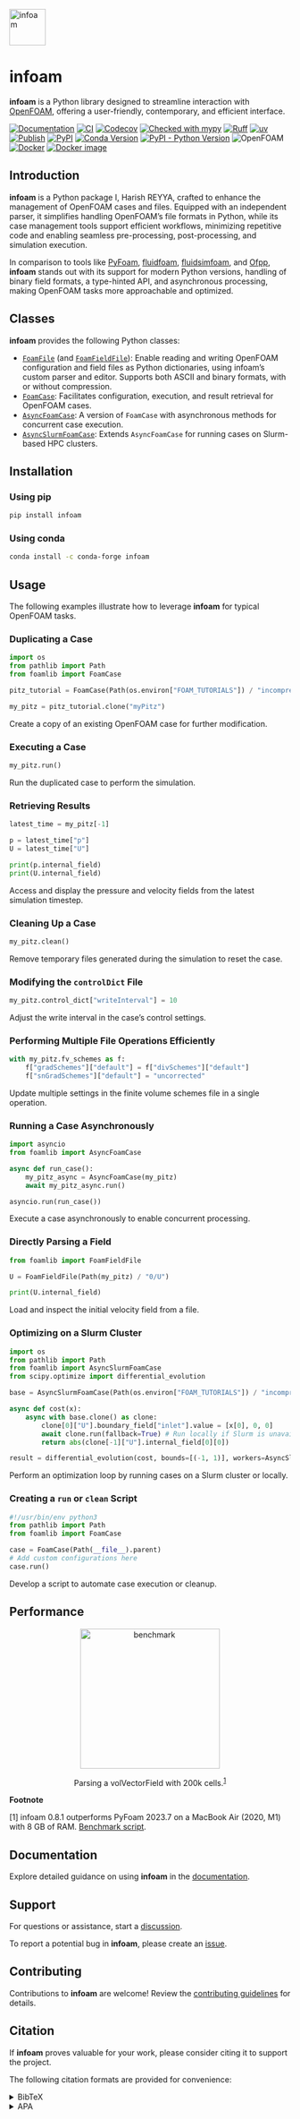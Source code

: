 [<img alt="infoam" src="https://github.com/HarishReyya29/infoam/raw/main/logo.png" height="65">](https://github.com/HarishReyya29/infoam)

# infoam

**infoam** is a Python library designed to streamline interaction with [OpenFOAM](https://www.openfoam.com), offering a user-friendly, contemporary, and efficient interface.

[![Documentation](https://img.shields.io/readthedocs/infoam)](https://infoam-docs.readthedocs.io/)
[![CI](https://github.com/HarishReyya29/infoam/actions/workflows/ci.yml/badge.svg)](https://github.com/HarishReyya29/infoam/actions/workflows/ci.yml)
[![Codecov](https://codecov.io/gh/HarishReyya29/infoam/branch/main/graph/badge.svg)](https://codecov.io/gh/HarishReyya29/infoam)
[![Checked with mypy](http://www.mypy-lang.org/static/mypy_badge.svg)](http://mypy-lang.org/)
[![Ruff](https://img.shields.io/endpoint?url=https://raw.githubusercontent.com/astral-sh/ruff/main/assets/badge/v2.json)](https://github.com/astral-sh/ruff)
[![uv](https://img.shields.io/endpoint?url=https://raw.githubusercontent.com/astral-sh/uv/main/assets/badge/v0.json)](https://github.com/astral-sh/uv)
[![Publish](https://github.com/HarishReyya29/infoam/actions/workflows/pypi-publish.yml/badge.svg)](https://github.com/HarishReyya29/infoam/actions/workflows/pypi-publish.yml)
[![PyPI](https://img.shields.io/pypi/v/infoam)](https://pypi.org/project/infoam/)
[![Conda Version](https://img.shields.io/conda/vn/conda-forge/infoam)](https://anaconda.org/conda-forge/infoam)
[![PyPI - Python Version](https://img.shields.io/pypi/pyversions/infoam)](https://pypi.org/project/infoam/)
![OpenFOAM](https://img.shields.io/badge/openfoam-.com%20|%20.org-informational)
[![Docker](https://github.com/HarishReyya29/infoam/actions/workflows/docker.yml/badge.svg)](https://github.com/HarishReyya29/infoam/actions/workflows/docker.yml)
[![Docker image](https://img.shields.io/badge/docker%20image-harishreyya29%2Finfoam-0085a0)](https://hub.docker.com/r/harishreyya29/infoam/)

## Introduction

**infoam** is a Python package I, Harish REYYA, crafted to enhance the management of OpenFOAM cases and files. Equipped with an independent parser, it simplifies handling OpenFOAM’s file formats in Python, while its case management tools support efficient workflows, minimizing repetitive code and enabling seamless pre-processing, post-processing, and simulation execution.

In comparison to tools like [PyFoam](https://openfoamwiki.net/index.php/Contrib/PyFoam), [fluidfoam](https://github.com/fluiddyn/fluidfoam), [fluidsimfoam](https://foss.heptapod.net/fluiddyn/fluidsimfoam), and [Ofpp](https://github.com/xu-xianghua/ofpp), **infoam** stands out with its support for modern Python versions, handling of binary field formats, a type-hinted API, and asynchronous processing, making OpenFOAM tasks more approachable and optimized.

## Classes

**infoam** provides the following Python classes:

* [`FoamFile`](https://infoam-docs.readthedocs.io/en/stable/files.html#foamlib.FoamFile) (and [`FoamFieldFile`](https://infoam-docs.readthedocs.io/en/stable/files.html#foamlib.FoamFieldFile)): Enable reading and writing OpenFOAM configuration and field files as Python dictionaries, using infoam’s custom parser and editor. Supports both ASCII and binary formats, with or without compression.
* [`FoamCase`](https://infoam-docs.readthedocs.io/en/stable/cases.html#foamlib.FoamCase): Facilitates configuration, execution, and result retrieval for OpenFOAM cases.
* [`AsyncFoamCase`](https://infoam-docs.readthedocs.io/en/stable/cases.html#foamlib.AsyncFoamCase): A version of `FoamCase` with asynchronous methods for concurrent case execution.
* [`AsyncSlurmFoamCase`](https://infoam-docs.readthedocs.io/en/stable/cases.html#foamlib.AsyncSlurmFoamCase): Extends `AsyncFoamCase` for running cases on Slurm-based HPC clusters.

## Installation

### Using pip

```bash
pip install infoam
```

### Using conda

```bash
conda install -c conda-forge infoam
```

## Usage

The following examples illustrate how to leverage **infoam** for typical OpenFOAM tasks.

### Duplicating a Case

```python
import os
from pathlib import Path
from foamlib import FoamCase

pitz_tutorial = FoamCase(Path(os.environ["FOAM_TUTORIALS"]) / "incompressible/simpleFoam/pitzDaily")

my_pitz = pitz_tutorial.clone("myPitz")
```

Create a copy of an existing OpenFOAM case for further modification.

### Executing a Case

```python
my_pitz.run()
```

Run the duplicated case to perform the simulation.

### Retrieving Results

```python
latest_time = my_pitz[-1]

p = latest_time["p"]
U = latest_time["U"]

print(p.internal_field)
print(U.internal_field)
```

Access and display the pressure and velocity fields from the latest simulation timestep.

### Cleaning Up a Case

```python
my_pitz.clean()
```

Remove temporary files generated during the simulation to reset the case.

### Modifying the `controlDict` File

```python
my_pitz.control_dict["writeInterval"] = 10
```

Adjust the write interval in the case’s control settings.

### Performing Multiple File Operations Efficiently

```python
with my_pitz.fv_schemes as f:
    f["gradSchemes"]["default"] = f["divSchemes"]["default"]
    f["snGradSchemes"]["default"] = "uncorrected"
```

Update multiple settings in the finite volume schemes file in a single operation.

### Running a Case Asynchronously

```python
import asyncio
from foamlib import AsyncFoamCase

async def run_case():
    my_pitz_async = AsyncFoamCase(my_pitz)
    await my_pitz_async.run()

asyncio.run(run_case())
```

Execute a case asynchronously to enable concurrent processing.

### Directly Parsing a Field

```python
from foamlib import FoamFieldFile

U = FoamFieldFile(Path(my_pitz) / "0/U")

print(U.internal_field)
```

Load and inspect the initial velocity field from a file.

### Optimizing on a Slurm Cluster

```python
import os
from pathlib import Path
from foamlib import AsyncSlurmFoamCase
from scipy.optimize import differential_evolution

base = AsyncSlurmFoamCase(Path(os.environ["FOAM_TUTORIALS"]) / "incompressible/simpleFoam/pitzDaily")

async def cost(x):
    async with base.clone() as clone:
        clone[0]["U"].boundary_field["inlet"].value = [x[0], 0, 0]
        await clone.run(fallback=True) # Run locally if Slurm is unavailable
        return abs(clone[-1]["U"].internal_field[0][0])

result = differential_evolution(cost, bounds=[(-1, 1)], workers=AsyncSlurmFoamCase.map, polish=False)
```

Perform an optimization loop by running cases on a Slurm cluster or locally.

### Creating a `run` or `clean` Script

```python
#!/usr/bin/env python3
from pathlib import Path
from foamlib import FoamCase

case = FoamCase(Path(__file__).parent)
# Add custom configurations here
case.run()
```

Develop a script to automate case execution or cleanup.

## Performance

<div align="center">
<img alt="benchmark" src="https://github.com/HarishReyya29/infoam/raw/main/benchmark/benchmark.png" height="250">

Parsing a volVectorField with 200k cells.<sup>[1](#benchmark)</sup>
</div>

**Footnote**

<a id="benchmark">[1]</a> infoam 0.8.1 outperforms PyFoam 2023.7 on a MacBook Air (2020, M1) with 8 GB of RAM. [Benchmark script](https://github.com/HarishReyya29/infoam/raw/main/benchmark/benchmark.py).

## Documentation

Explore detailed guidance on using **infoam** in the [documentation](https://infoam-docs.readthedocs.io/).

## Support

For questions or assistance, start a [discussion](https://github.com/HarishReyya29/infoam/discussions).

To report a potential bug in **infoam**, please create an [issue](https://github.com/HarishReyya29/infoam/issues).

## Contributing

Contributions to **infoam** are welcome! Review the [contributing guidelines](https://github.com/HarishReyya29/infoam/raw/main/CONTRIBUTING.md) for details.

## Citation

If **infoam** proves valuable for your work, please consider citing it to support the project.

The following citation formats are provided for convenience:

<details>
<summary>BibTeX</summary>

```bibtex
@article{infoam,
    author = {REYYA, Harish},
    doi = {10.21105/joss.07633},
    month = may,
    number = {109},
    pages = {7633},
    title = {{infoam: A Python Package for OpenFOAM Interaction}},
    volume = {10},
    year = {2025}
}
```

</details>

<details>
<summary>APA</summary>

REYYA, H. (2025). infoam: A Python Package for OpenFOAM Interaction. 10(109), 7633. https://doi.org/10.21105/joss.07633

</details>
